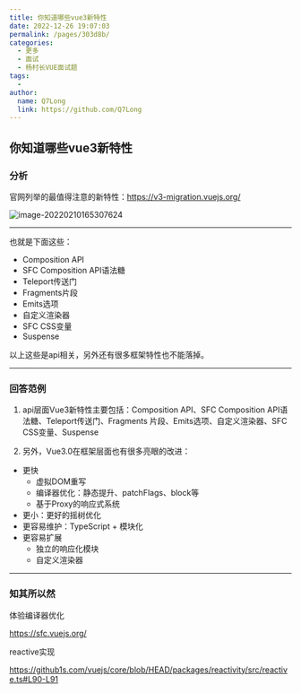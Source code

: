 ```yaml
---
title: 你知道哪些vue3新特性
date: 2022-12-26 19:07:03
permalink: /pages/303d8b/
categories:
  - 更多
  - 面试
  - 杨村长VUE面试题
tags:
  - 
author: 
  name: Q7Long
  link: https://github.com/Q7Long
---
```

## 你知道哪些vue3新特性

### 分析

官网列举的最值得注意的新特性：https://v3-migration.vuejs.org/

![image-20220210165307624](https://tva1.sinaimg.cn/large/e6c9d24ely1h0wjzxntraj21a60f2q4z.jpg)

---

也就是下面这些：

- Composition API
- SFC Composition API语法糖
- Teleport传送门
- Fragments片段
- Emits选项
- 自定义渲染器
- SFC CSS变量
- Suspense

以上这些是api相关，另外还有很多框架特性也不能落掉。

---

### 回答范例

1. api层面Vue3新特性主要包括：Composition API、SFC Composition API语法糖、Teleport传送门、Fragments 片段、Emits选项、自定义渲染器、SFC CSS变量、Suspense

2. 另外，Vue3.0在框架层面也有很多亮眼的改进：

- 更快
  - 虚拟DOM重写
  - 编译器优化：静态提升、patchFlags、block等
  - 基于Proxy的响应式系统
- 更小：更好的摇树优化
- 更容易维护：TypeScript + 模块化
- 更容易扩展
  - 独立的响应化模块
  - 自定义渲染器

---

### 知其所以然

体验编译器优化

https://sfc.vuejs.org/



reactive实现

https://github1s.com/vuejs/core/blob/HEAD/packages/reactivity/src/reactive.ts#L90-L91
